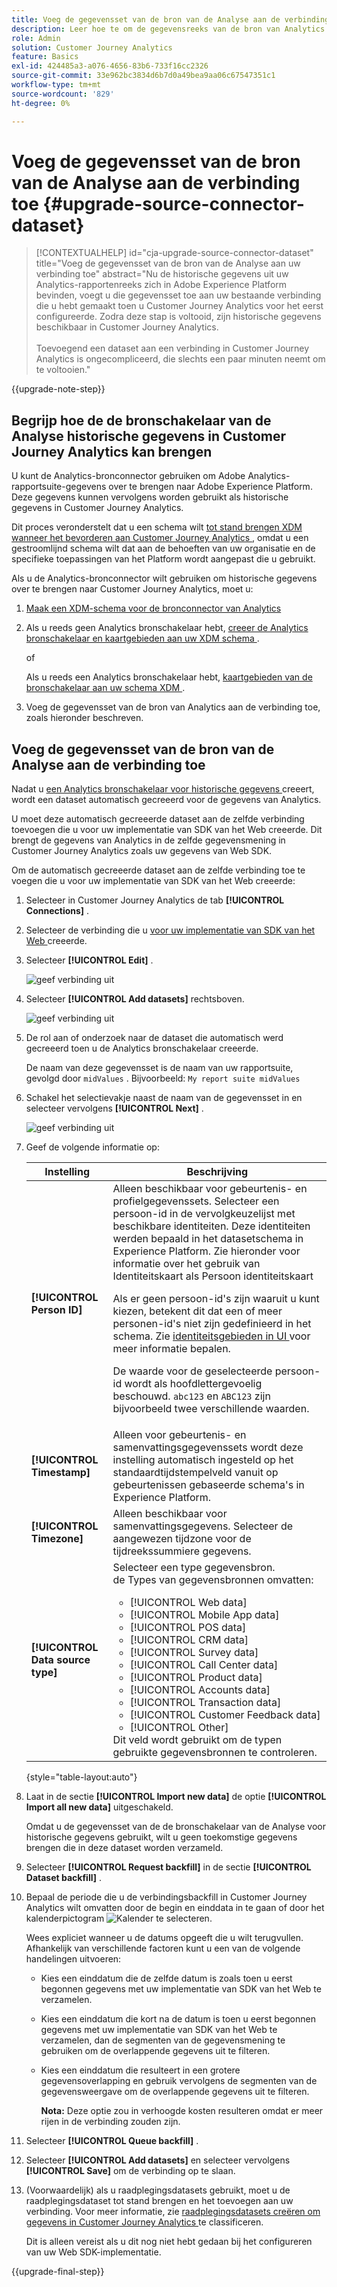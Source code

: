 ```yaml
---
title: Voeg de gegevensset van de bron van de Analyse aan de verbinding toe
description: Leer hoe te om de gegevensreeks van de bron van Analytics aan de verbinding toe te voegen
role: Admin
solution: Customer Journey Analytics
feature: Basics
exl-id: 424485a3-a076-4656-83b6-733f16cc2326
source-git-commit: 33e962bc3834d6b7d0a49bea9aa06c67547351c1
workflow-type: tm+mt
source-wordcount: '829'
ht-degree: 0%

---
```


# Voeg de gegevensset van de bron van de Analyse aan de verbinding toe {#upgrade-source-connector-dataset}

<!-- markdownlint-disable MD034 -->

>[!CONTEXTUALHELP]
>id="cja-upgrade-source-connector-dataset"
>title="Voeg de gegevensset van de bron van de Analyse aan uw verbinding toe"
>abstract="Nu de historische gegevens uit uw Analytics-rapportenreeks zich in Adobe Experience Platform bevinden, voegt u die gegevensset toe aan uw bestaande verbinding die u hebt gemaakt toen u Customer Journey Analytics voor het eerst configureerde. Zodra deze stap is voltooid, zijn historische gegevens beschikbaar in Customer Journey Analytics.<br><br> Toevoegend een dataset aan een verbinding in Customer Journey Analytics is ongecompliceerd, die slechts een paar minuten neemt om te voltooien."

<!-- markdownlint-enable MD034 -->

{{upgrade-note-step}}

## Begrijp hoe de de bronschakelaar van de Analyse historische gegevens in Customer Journey Analytics kan brengen

U kunt de Analytics-bronconnector gebruiken om Adobe Analytics-rapportsuite-gegevens over te brengen naar Adobe Experience Platform. Deze gegevens kunnen vervolgens worden gebruikt als historische gegevens in Customer Journey Analytics.

Dit proces veronderstelt dat u een schema wilt [ tot stand brengen XDM wanneer het bevorderen aan Customer Journey Analytics ](/help/getting-started/cja-upgrade/cja-upgrade-schema-create.md), omdat u een gestroomlijnd schema wilt dat aan de behoeften van uw organisatie en de specifieke toepassingen van het Platform wordt aangepast die u gebruikt.

Als u de Analytics-bronconnector wilt gebruiken om historische gegevens over te brengen naar Customer Journey Analytics, moet u:

1. [Maak een XDM-schema voor de bronconnector van Analytics](/help/getting-started/cja-upgrade/cja-upgrade-source-connector-schema.md)

1. Als u reeds geen Analytics bronschakelaar hebt, [ creeer de Analytics bronschakelaar en kaartgebieden aan uw XDM schema ](/help/getting-started/cja-upgrade/cja-upgrade-source-connector.md).

   of

   Als u reeds een Analytics bronschakelaar hebt, [ kaartgebieden van de bronschakelaar aan uw schema XDM ](/help/getting-started/cja-upgrade/cja-upgrade-from-source-connector.md).

1. Voeg de gegevensset van de bron van Analytics aan de verbinding toe, zoals hieronder beschreven.

## Voeg de gegevensset van de bron van de Analyse aan de verbinding toe

Nadat u [ een Analytics bronschakelaar voor historische gegevens ](/help/getting-started/cja-upgrade/cja-upgrade-source-connector.md) creeert, wordt een dataset automatisch gecreeerd voor de gegevens van Analytics.

U moet deze automatisch gecreeerde dataset aan de zelfde verbinding toevoegen die u voor uw implementatie van SDK van het Web creeerde. Dit brengt de gegevens van Analytics in de zelfde gegevensmening in Customer Journey Analytics zoals uw gegevens van Web SDK.

Om de automatisch gecreeerde dataset aan de zelfde verbinding toe te voegen die u voor uw implementatie van SDK van het Web creeerde:

1. Selecteer in Customer Journey Analytics de tab **[!UICONTROL Connections]** .

1. Selecteer de verbinding die u [ voor uw implementatie van SDK van het Web ](/help/getting-started/cja-upgrade/cja-upgrade-connection.md) creeerde.

1. Selecteer **[!UICONTROL Edit]** .

   ![ geef verbinding ](assets/connection-add-dataset.png) uit

1. Selecteer **[!UICONTROL Add datasets]** rechtsboven.

   ![ geef verbinding ](assets/connection-add-dateset2.png) uit

1. De rol aan of onderzoek naar de dataset die automatisch werd gecreeerd toen u de Analytics bronschakelaar creeerde.

   De naam van deze gegevensset is de naam van uw rapportsuite, gevolgd door `midValues` . Bijvoorbeeld: `My report suite midValues`

1. Schakel het selectievakje naast de naam van de gegevensset in en selecteer vervolgens **[!UICONTROL Next]** .

   ![ geef verbinding ](assets/connection-add-dataset3.png) uit

1. Geef de volgende informatie op:

   <!-- Copied from help/connections/create-connection.md. Should we single source? -->

   | Instelling | Beschrijving |
   | --- | --- |
   | **[!UICONTROL Person ID]** | Alleen beschikbaar voor gebeurtenis- en profielgegevenssets. Selecteer een persoon-id in de vervolgkeuzelijst met beschikbare identiteiten. Deze identiteiten werden bepaald in het datasetschema in Experience Platform. Zie hieronder voor informatie over het gebruik van Identiteitskaart als Persoon identiteitskaart<p>Als er geen persoon-id&#39;s zijn waaruit u kunt kiezen, betekent dit dat een of meer personen-id&#39;s niet zijn gedefinieerd in het schema. Zie [ identiteitsgebieden in UI ](https://experienceleague.adobe.com/en/docs/experience-platform/xdm/ui/fields/identity) voor meer informatie bepalen. <p>De waarde voor de geselecteerde persoon-id wordt als hoofdlettergevoelig beschouwd. `abc123` en `ABC123` zijn bijvoorbeeld twee verschillende waarden. |
   | **[!UICONTROL Timestamp]** | Alleen voor gebeurtenis- en samenvattingsgegevenssets wordt deze instelling automatisch ingesteld op het standaardtijdstempelveld vanuit op gebeurtenissen gebaseerde schema&#39;s in Experience Platform. |
   | **[!UICONTROL Timezone]** | Alleen beschikbaar voor samenvattingsgegevens. Selecteer de aangewezen tijdzone voor de tijdreekssummiere gegevens. |
   | **[!UICONTROL Data source type]** | Selecteer een type gegevensbron. <br/> de Types van gegevensbronnen omvatten: <ul><li>[!UICONTROL Web data]</li><li>[!UICONTROL Mobile App data]</li><li>[!UICONTROL POS data]</li><li>[!UICONTROL CRM data]</li><li>[!UICONTROL Survey data]</li><li>[!UICONTROL Call Center data]</li><li>[!UICONTROL Product data]</li><li> [!UICONTROL Accounts data]</li><li> [!UICONTROL Transaction data]</li><li>[!UICONTROL Customer Feedback data]</li><li> [!UICONTROL Other]</li></ul>Dit veld wordt gebruikt om de typen gebruikte gegevensbronnen te controleren. |

   {style="table-layout:auto"}

1. Laat in de sectie **[!UICONTROL Import new data]** de optie **[!UICONTROL Import all new data]** uitgeschakeld.

   Omdat u de gegevensset van de de bronschakelaar van de Analyse voor historische gegevens gebruikt, wilt u geen toekomstige gegevens brengen die in deze dataset worden verzameld.

1. Selecteer **[!UICONTROL Request backfill]** in de sectie **[!UICONTROL Dataset backfill]** .

1. Bepaal de periode die u de verbindingsbackfill in Customer Journey Analytics wilt omvatten door de begin en einddata in te gaan of door het kalenderpictogram ![ Kalender ](https://spectrum.adobe.com/static/icons/workflow_18/Smock_Calendar_18_N.svg) te selecteren.

   Wees expliciet wanneer u de datums opgeeft die u wilt terugvullen. Afhankelijk van verschillende factoren kunt u een van de volgende handelingen uitvoeren:

   * Kies een einddatum die de zelfde datum is zoals toen u eerst begonnen gegevens met uw implementatie van SDK van het Web te verzamelen.

   * Kies een einddatum die kort na de datum is toen u eerst begonnen gegevens met uw implementatie van SDK van het Web te verzamelen, dan de segmenten van de gegevensmening te gebruiken om de overlappende gegevens uit te filteren.

   * Kies een einddatum die resulteert in een grotere gegevensoverlapping en gebruik vervolgens de segmenten van de gegevensweergave om de overlappende gegevens uit te filteren.

     **Nota:** Deze optie zou in verhoogde kosten resulteren omdat er meer rijen in de verbinding zouden zijn.

   <!-- Include any of the following?  Make sure you're explicit as to the dates you request backfill to. You want to request it to the date that you start gathering data with your Web SDK implementation. Also possibly include segments for any overlapping date. So you could request everything and then use a segment to exclude data that you don't want. That way if you need to move up the date, then you could change the date in the filter. Downside would be that you might pay for double rows.  When they do that, they're going to see all schema fields from both their custom schema and their Analytics schema. So they'll need to be cognizant to select the right fields, and never select any Analytics fields, because they will be mapped as part of the source connector. Never select any Analytics field group fields because they'll be mapped.  -->

1. Selecteer **[!UICONTROL Queue backfill]** .

1. Selecteer **[!UICONTROL Add datasets]** en selecteer vervolgens **[!UICONTROL Save]** om de verbinding op te slaan.

1. (Voorwaardelijk) als u raadplegingsdatasets gebruikt, moet u de raadplegingsdataset tot stand brengen en het toevoegen aan uw verbinding. Voor meer informatie, zie [ raadplegingsdatasets creëren om gegevens in Customer Journey Analytics ](/help/getting-started/cja-upgrade/cja-upgrade-dataset-lookup.md) te classificeren.

   Dit is alleen vereist als u dit nog niet hebt gedaan bij het configureren van uw Web SDK-implementatie.

{{upgrade-final-step}}

